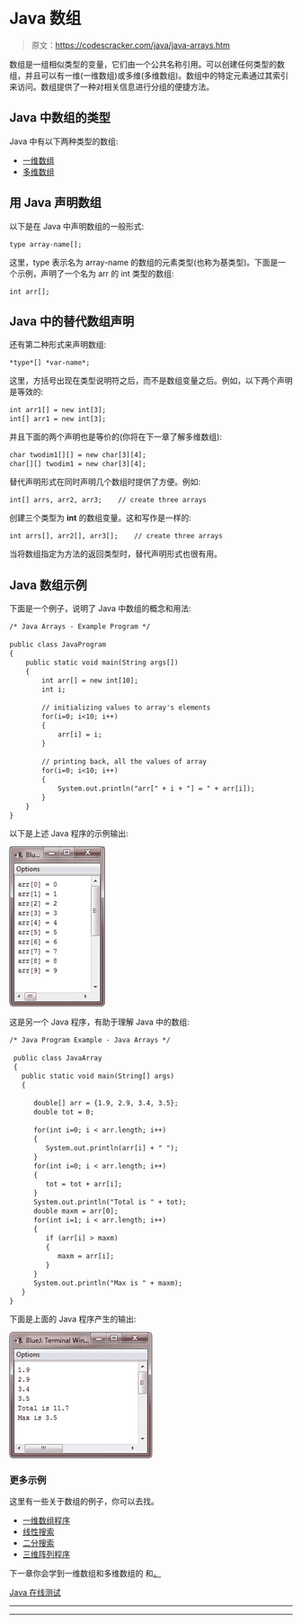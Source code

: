 # Java 数组

> 原文：<https://codescracker.com/java/java-arrays.htm>

数组是一组相似类型的变量，它们由一个公共名称引用。可以创建任何类型的数组，并且可以有一维(一维数组)或多维(多维数组)。数组中的特定元素通过其索引来访问。数组提供了一种对相关信息进行分组的便捷方法。

## Java 中数组的类型

Java 中有以下两种类型的数组:

*   [一维数组](/java/java-one-dimensional-arrays.htm)
*   [多维数组](/java/java-multi-dimensional-arrays.htm)

## 用 Java 声明数组

以下是在 Java 中声明数组的一般形式:

```
type array-name[];
```

这里，type 表示名为 array-name 的数组的元素类型(也称为基类型)。下面是一个示例，声明了一个名为 arr 的 int 类型的数组:

```
int arr[];
```

## Java 中的替代数组声明

还有第二种形式来声明数组:

```
*type*[] *var-name*;
```

这里，方括号出现在类型说明符之后，而不是数组变量之后。例如，以下两个声明是等效的:

```
int arr1[] = new int[3];
int[] arr1 = new int[3];
```

并且下面的两个声明也是等价的(你将在下一章了解多维数组):

```
char twodim1[][] = new char[3][4];
char[][] twodim1 = new char[3][4];
```

替代声明形式在同时声明几个数组时提供了方便。例如:

```
int[] arrs, arr2, arr3;    // create three arrays
```

创建三个类型为 **int** 的数组变量。这和写作是一样的:

```
int arrs[], arr2[], arr3[];    // create three arrays
```

当将数组指定为方法的返回类型时，替代声明形式也很有用。

## Java 数组示例

下面是一个例子，说明了 Java 中数组的概念和用法:

```
/* Java Arrays - Example Program */

public class JavaProgram
{
    public static void main(String args[])
    {
        int arr[] = new int[10];
        int i;

        // initializing values to array's elements
        for(i=0; i<10; i++)
        {
            arr[i] = i;
        }

        // printing back, all the values of array
        for(i=0; i<10; i++)
        {
            System.out.println("arr[" + i + "] = " + arr[i]);
        }
    }
}
```

以下是上述 Java 程序的示例输出:

![arrays in java example](img/1fd40a8c0d6414849fd53c5940bffca6.png)

这是另一个 Java 程序，有助于理解 Java 中的数组:

```
/* Java Program Example - Java Arrays */

 public class JavaArray
 {
   public static void main(String[] args)
   {

      double[] arr = {1.9, 2.9, 3.4, 3.5};
      double tot = 0;

      for(int i=0; i < arr.length; i++)
      {
         System.out.println(arr[i] + " ");
      }
      for(int i=0; i < arr.length; i++)
      {
         tot = tot + arr[i];
      }
      System.out.println("Total is " + tot);
      double maxm = arr[0];
      for(int i=1; i < arr.length; i++)
      {
         if (arr[i] > maxm)
         {
            maxm = arr[i];
         }
      }
      System.out.println("Max is " + maxm);
   }
}
```

下面是上面的 Java 程序产生的输出:

![java arrays](img/61015d5f2ad8f51c5a1dbc80fab939e2.png)

### 更多示例

这里有一些关于数组的例子，你可以去找。

*   [一维数组程序](/java/program/java-program-one-dimensional-array.htm)
*   [线性搜索](/java/program/java-program-linear-search.htm)
*   [二分搜索](/java/program/java-program-binary-search.htm)
*   [三维阵列程序](/java/program/java-program-three-dimensional-array.htm)

下一章你会学到一维数组和多维数组的 和[。](/java/java-multi-dimensional-arrays.htm)

[Java 在线测试](/exam/showtest.php?subid=1)

* * *

* * *